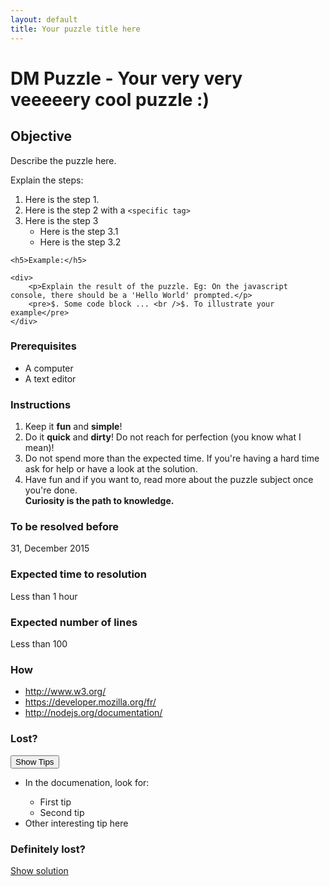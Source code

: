 ```yaml
---
layout: default
title: Your puzzle title here
---
```

<h1>DM Puzzle - Your very very veeeeery cool puzzle :)</h1>

<h2>Objective</h2>

<div>
    <p>Describe the puzzle here.</p>
    <p>Explain the steps:</p>
    <ol>
        <li>Here is the step 1.</li>
        <li>Here is the step 2 with a <code>&lt;specific tag&gt;</code></li>
        <li>Here is the step 3
            <ul>
                <li>Here is the step 3.1</li>
                <li>Here is the step 3.2</li>
            </ul>
        </li>
    </ol>

    <h5>Example:</h5>

    <div>
        <p>Explain the result of the puzzle. Eg: On the javascript console, there should be a 'Hello World' prompted.</p>
        <pre>$. Some code block ... <br />$. To illustrate your example</pre>
    </div>
</div>

<h3>Prerequisites</h3>

<div>
    <ul>
        <li>A computer</li>
        <li>A text editor</li>
    </ul>
</div>

<h3>Instructions</h3>

<div>
    <ol>
        <li>Keep it <strong>fun</strong> and <strong>simple</strong>!</li>
        <li>Do it <strong>quick</strong> and <strong>dirty</strong>! Do not reach for perfection (you know what I mean)!</li>
        <li>Do not spend more than the expected time. If you're having a hard time ask for help or have a look at the solution.</li>
        <li>
            Have fun and if you want to, read more about the puzzle subject once you're done.<br>
            <strong>Curiosity is the path to knowledge.</strong>
        </li>
    </ol>
</div>

<h3>To be resolved before</h3>
<div>
    <p>31, December 2015</p>
</div>

<h3>Expected time to resolution</h3>
<div>
    <p>Less than 1 hour</p>
</div>

<h3>Expected number of lines</h3>
<div>
    <p>Less than 100</p>
</div>

<h3>How</h3>
<div>
    <!-- Links to relevant documentation here -->
    <ul>
        <li><a target="_blank" href="http://www.w3.org/">http://www.w3.org/</a></li>
        <li><a target="_blank" href="https://developer.mozilla.org/fr/">https://developer.mozilla.org/fr/</a></li>
        <li><a target="_blank" href="http://nodejs.org/documentation/">http://nodejs.org/documentation/</a></li>
    </ul>
</div>

<h3>Lost?</h3>
<div>
    <button class="show-tips" id="show-tips">Show Tips</button>
    <div id="tips">
        <ul>
            <li>
                <p>In the documenation, look for:</p>
                <ul>
                    <li>First tip</li>
                    <li>Second tip</li>
                </ul>
            </li>
            <li>
                Other interesting tip here
            </li>
        </ul>
    </div>
</div>

<h3>Definitely lost?</h3>
<div>
    <p><a target="_blank" href="<href_to_your_puzzle_solution_on_github>">Show solution</a></p>
</div>
</div>

